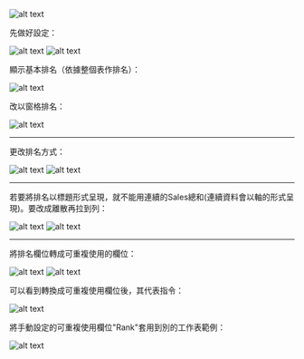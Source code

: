 ![alt text](image.png)

先做好設定：

![alt text](image-1.png)
![alt text](image-2.png)

顯示基本排名（依據整個表作排名）：

![alt text](image-3.png)

改以窗格排名：

![alt text](image-4.png)

---

更改排名方式：

![alt text](image-5.png)
![alt text](image-6.png)

---

若要將排名以標題形式呈現，就不能用連續的Sales總和(連續資料會以軸的形式呈現)。要改成離散再拉到列：

![alt text](image-7.png)
![alt text](image-8.png)

---

將排名欄位轉成可重複使用的欄位：

![alt text](image-9.png)
![alt text](image-10.png)

可以看到轉換成可重複使用欄位後，其代表指令：

![alt text](image-12.png)

將手動設定的可重複使用欄位"Rank"套用到別的工作表範例：

![alt text](image-11.png)
